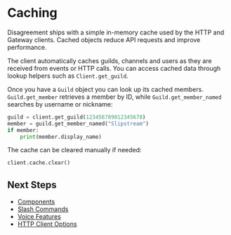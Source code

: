 # Caching

Disagreement ships with a simple in-memory cache used by the HTTP and Gateway clients. Cached objects reduce API requests and improve performance.

The client automatically caches guilds, channels and users as they are received from events or HTTP calls. You can access cached data through lookup helpers such as `Client.get_guild`.

Once you have a `Guild` object you can look up its cached members. `Guild.get_member` retrieves a member by ID, while `Guild.get_member_named` searches by username or nickname:

```python
guild = client.get_guild(123456789012345678)
member = guild.get_member_named("Slipstream")
if member:
    print(member.display_name)
```

The cache can be cleared manually if needed:

```python
client.cache.clear()
```

## Next Steps

- [Components](using_components.md)
- [Slash Commands](slash_commands.md)
- [Voice Features](voice_features.md)
- [HTTP Client Options](http_client.md)

